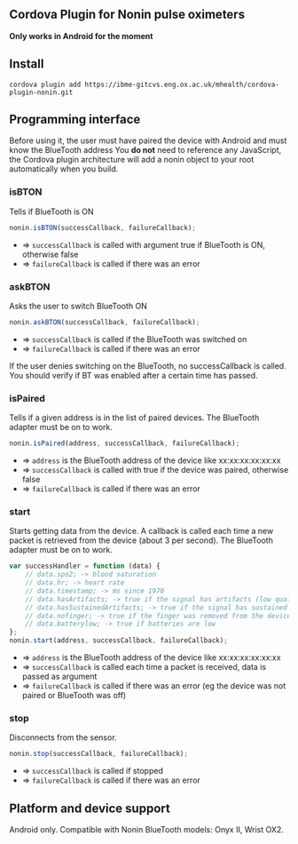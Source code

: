## Cordova Plugin for Nonin pulse oximeters

**Only works in Android for the moment**

## Install

```
cordova plugin add https://ibme-gitcvs.eng.ox.ac.uk/mhealth/cordova-plugin-nonin.git
```

## Programming interface

Before using it, the user must have paired the device with Android and must know the BlueTooth address
You **do not** need to reference any JavaScript, the Cordova plugin architecture will add a nonin object to your root automatically when you build.

### isBTON

Tells if BlueTooth is ON

```js
nonin.isBTON(successCallback, failureCallback);
```
- => `successCallback` is called with argument true if BlueTooth is ON, otherwise false
- => `failureCallback` is called if there was an error

### askBTON

Asks the user to switch BlueTooth ON

```js
nonin.askBTON(successCallback, failureCallback);
```
- => `successCallback` is called if the BlueTooth was switched on
- => `failureCallback` is called if there was an error

If the user denies switching on the BlueTooth, no successCallback is called. You should verify if BT was enabled after a certain time has passed.

### isPaired

Tells if a given address is in the list of paired devices.
The BlueTooth adapter must be on to work.

```js
nonin.isPaired(address, successCallback, failureCallback);
```
- => `address` is the BlueTooth address of the device like xx:xx:xx:xx:xx:xx
- => `successCallback` is called with true if the device was paired, otherwise false
- => `failureCallback` is called if there was an error

### start

Starts getting data from the device. A callback is called each time a new packet is retrieved from the device (about 3 per second).
The BlueTooth adapter must be on to work.

```js
var successHandler = function (data) {
    // data.spo2; -> blood saturation
    // data.hr; -> heart rate
    // data.timestamp; -> ms since 1970
    // data.hasArtifacts; -> true if the signal has artifacts (low quality)
    // data.hasSustainedArtifacts; -> true if the signal has sustained artifacts (even lower quality)
    // data.nofinger; -> true if the finger was removed from the device
    // data.batterylow; -> true if batteries are low
};
nonin.start(address, successCallback, failureCallback);
```

- => `address` is the BlueTooth address of the device like xx:xx:xx:xx:xx:xx
- => `successCallback` is called each time a packet is received, data is passed as argument
- => `failureCallback` is called if there was an error (eg the device was not paired or BlueTooth was off)


### stop

Disconnects from the sensor.

```js
nonin.stop(successCallback, failureCallback);
```
- => `successCallback` is called if stopped
- => `failureCallback` is called if there was an error

## Platform and device support

Android only. Compatible with Nonin BlueTooth models: Onyx II, Wrist OX2.
